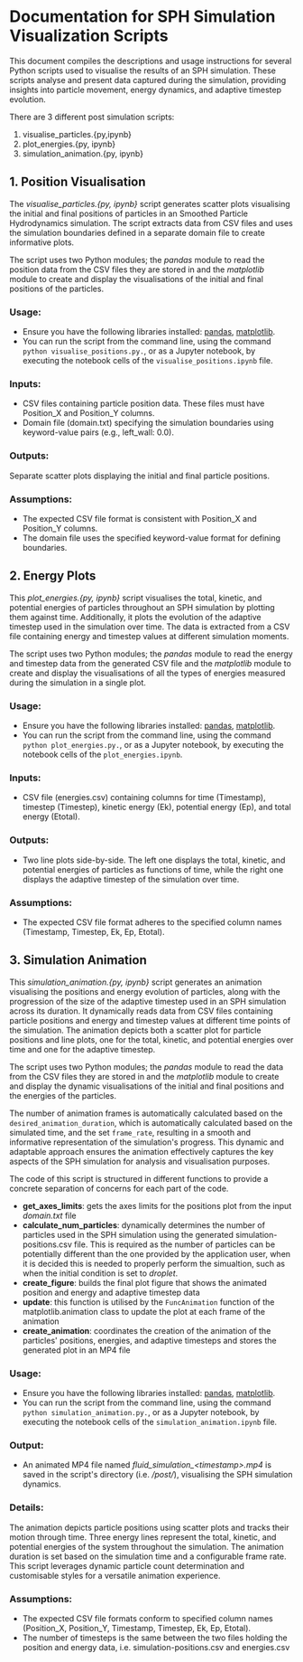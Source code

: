 # Documentation for SPH Simulation Visualization Scripts

This document compiles the descriptions and usage instructions for several Python scripts used to visualise the results of an SPH simulation. These scripts analyse and present data captured during the simulation, providing insights into particle movement, energy dynamics, and adaptive timestep evolution.

There are 3 different post simulation scripts:

1. visualise_particles.{py,ipynb}
2. plot_energies.{py, ipynb}
3. simulation_animation.{py, ipynb}

## 1. Position Visualisation

The _visualise_particles.{py, ipynb}_ script generates scatter plots visualising the initial and final positions of particles in an Smoothed Particle Hydrodynamics simulation. The script extracts data from CSV files and uses the simulation boundaries defined in a separate domain file to create informative plots.

The script uses two Python modules; the _pandas_ module to read the position data from the CSV files they are stored in and the _matplotlib_ module to create and display the visualisations of the initial and final positions of the particles.

### Usage:

- Ensure you have the following libraries installed: [pandas](https://pypi.org/project/pandas/), [matplotlib](https://pypi.org/project/matplotlib/).
- You can run the script from the command line, using the command `python visualise_positions.py.`, or as a Jupyter notebook, by executing the notebook cells of the `visualise_positions.ipynb` file.

### Inputs:

- CSV files containing particle position data. These files must have Position_X and Position_Y columns.
- Domain file (domain.txt) specifying the simulation boundaries using keyword-value pairs (e.g., left_wall: 0.0).

### Outputs:

Separate scatter plots displaying the initial and final particle positions.

### Assumptions:

- The expected CSV file format is consistent with Position_X and Position_Y columns.
- The domain file uses the specified keyword-value format for defining boundaries.

## 2. Energy Plots

This _plot_energies.{py, ipynb}_ script visualises the total, kinetic, and potential energies of particles throughout an SPH simulation by plotting them against time. Additionally, it plots the evolution of the adaptive timestep used in the simulation over time. The data is extracted from a CSV file containing energy and timestep values at different simulation moments.

The script uses two Python modules; the _pandas_ module to read the energy and timestep data from the generated CSV file and the _matplotlib_ module to create and display the visualisations of all the types of energies measured during the simulation in a single plot.

### Usage:

- Ensure you have the following libraries installed: [pandas](https://pypi.org/project/pandas/), [matplotlib](https://pypi.org/project/matplotlib/).
- You can run the script from the command line, using the command `python plot_energies.py.`, or as a Jupyter notebook, by executing the notebook cells of the `plot_energies.ipynb`.

### Inputs:

- CSV file (energies.csv) containing columns for time (Timestamp), timestep (Timestep), kinetic energy (Ek), potential energy (Ep), and total energy (Etotal).

### Outputs:

- Two line plots side-by-side. The left one displays the total, kinetic, and potential energies of particles as functions of time, while the right one displays the adaptive timestep of the simulation over time.

### Assumptions:

- The expected CSV file format adheres to the specified column names (Timestamp, Timestep, Ek, Ep, Etotal).

## 3. Simulation Animation

This _simulation_animation.{py, ipynb}_ script generates an animation visualising the positions and energy evolution of particles, along with the progression of the size of the adaptive timestep used in an SPH simulation across its duration. It dynamically reads data from CSV files containing particle positions and energy and timestep values at different time points of the simulation. The animation depicts both a scatter plot for particle positions and line plots, one for the total, kinetic, and potential energies over time and one for the adaptive timestep.

The script uses two Python modules; the _pandas_ module to read the data from the CSV files they are stored in and the _matplotlib_ module to create and display the dynamic visualisations of the initial and final positions and the energies of the particles.

The number of animation frames is automatically calculated based on the `desired_animation_duration`, which is automatically calculated based on the simulated time, and the set `frame_rate`, resulting in a smooth and informative representation of the simulation's progress. This dynamic and adaptable approach ensures the animation effectively captures the key aspects of the SPH simulation for analysis and visualisation purposes.

The code of this script is structured in different functions to provide a concrete separation of concerns for each part of the code.

- **get_axes_limits**: gets the axes limits for the positions plot from the input _domain.txt_ file
- **calculate_num_particles**: dynamically determines the number of particles used in the SPH simulation using the generated simulation-positions.csv file. This is required as the number of particles can be potentially different than the one provided by the application user, when it is decided this is needed to properly perform the simualtion, such as when the initial condition is set to _droplet_.
- **create_figure**: builds the final plot figure that shows the animated position and energy and adaptive timestep data
- **update**: this function is utilised by the `FuncAnimation` function of the matplotlib.animation class to update the plot at each frame of the animation
- **create_animation**: coordinates the creation of the animation of the particles' positions, energies, and adaptive timesteps and stores the generated plot in an MP4 file

### Usage:

- Ensure you have the following libraries installed: [pandas](https://pypi.org/project/pandas/), [matplotlib](https://pypi.org/project/matplotlib/).
- You can run the script from the command line, using the command `python simulation_animation.py.`, or as a Jupyter notebook, by executing the notebook cells of the `simulation_animation.ipynb` file.

### Output:

- An animated MP4 file named _fluid_simulation\_\<timestamp\>.mp4_ is saved in the script's directory (i.e. _/post/_), visualising the SPH simulation dynamics.

### Details:

The animation depicts particle positions using scatter plots and tracks their motion through time.
Three energy lines represent the total, kinetic, and potential energies of the system throughout the simulation.
The animation duration is set based on the simulation time and a configurable frame rate.
This script leverages dynamic particle count determination and customisable styles for a versatile animation experience.

### Assumptions:

- The expected CSV file formats conform to specified column names (Position_X, Position_Y, Timestamp, Timestep, Ek, Ep, Etotal).
- The number of timesteps is the same between the two files holding the position and energy data, i.e. simulation-positions.csv and energies.csv

